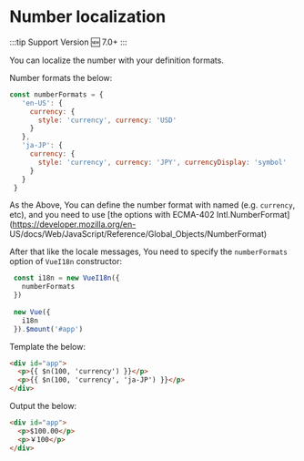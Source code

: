# Number localization

:::tip Support Version
:new: 7.0+
:::

You can localize the number with your definition formats.

Number formats the below:

```js 
const numberFormats = {
   'en-US': {
     currency: {
       style: 'currency', currency: 'USD'
     }
   },
   'ja-JP': {
     currency: {
       style: 'currency', currency: 'JPY', currencyDisplay: 'symbol'
     }
   }
 }
```

As the Above, You can define the number format with named (e.g. `currency`, etc), and you need to use [the options with ECMA-402 Intl.NumberFormat](https://developer.mozilla.org/en- US/docs/Web/JavaScript/Reference/Global_Objects/NumberFormat)

After that like the locale messages, You need to specify the `numberFormats` option of `VueI18n` constructor:

```js 
 const i18n = new VueI18n({
   numberFormats
 })
    
 new Vue({
   i18n
 }).$mount('#app')
```

Template the below:

```html    
<div id="app">
  <p>{{ $n(100, 'currency') }}</p>
  <p>{{ $n(100, 'currency', 'ja-JP') }}</p>
</div>
```
    

Output the below:

```html 
<div id="app">
  <p>$100.00</p>
  <p>￥100</p>
</div>
```
